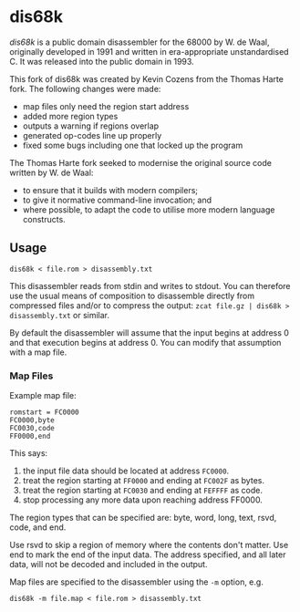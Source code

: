 # dis68k

_dis68k_ is a public domain disassembler for the 68000 by W. de Waal,
originally developed in 1991 and written in era-appropriate unstandardised C.
It was released into the public domain in 1993.

This fork of dis68k was created by Kevin Cozens from the Thomas Harte fork.
The following changes were made:
* map files only need the region start address
* added more region types
* outputs a warning if regions overlap
* generated op-codes line up properly
* fixed some bugs including one that locked up the program

The Thomas Harte fork seeked to modernise the original source code written
by W. de Waal:
* to ensure that it builds with modern compilers;
* to give it normative command-line invocation; and
* where possible, to adapt the code to utilise more modern language constructs.

## Usage

    dis68k < file.rom > disassembly.txt

This disassembler reads from stdin and writes to stdout. You can therefore
use the usual means of composition to disassemble directly from compressed
files and/or to compress the output: `zcat file.gz | dis68k > disassembly.txt`
or similar.

By default the disassembler will assume that the input begins at address 0
and that execution begins at address 0. You can modify that assumption with
a map file.

### Map Files

Example map file:

    romstart = FC0000
    FC0000,byte
    FC0030,code
    FF0000,end

This says:

1. the input file data should be located at address `FC0000`.
2. treat the region starting at `FF0000` and ending at `FC002F` as bytes.
3. treat the region starting at `FC0030` and ending at `FEFFFF` as code.
4. stop processing any more data upon reaching address FF0000.

The region types that can be specified are:
    byte, word, long, text, rsvd, code, and end.

Use rsvd to skip a region of memory where the contents don't matter.
Use end to mark the end of the input data. The address specified, and
all later data, will not be decoded and included in the output.

Map files are specified to the disassembler using the `-m` option, e.g.

    dis68k -m file.map < file.rom > disassembly.txt
